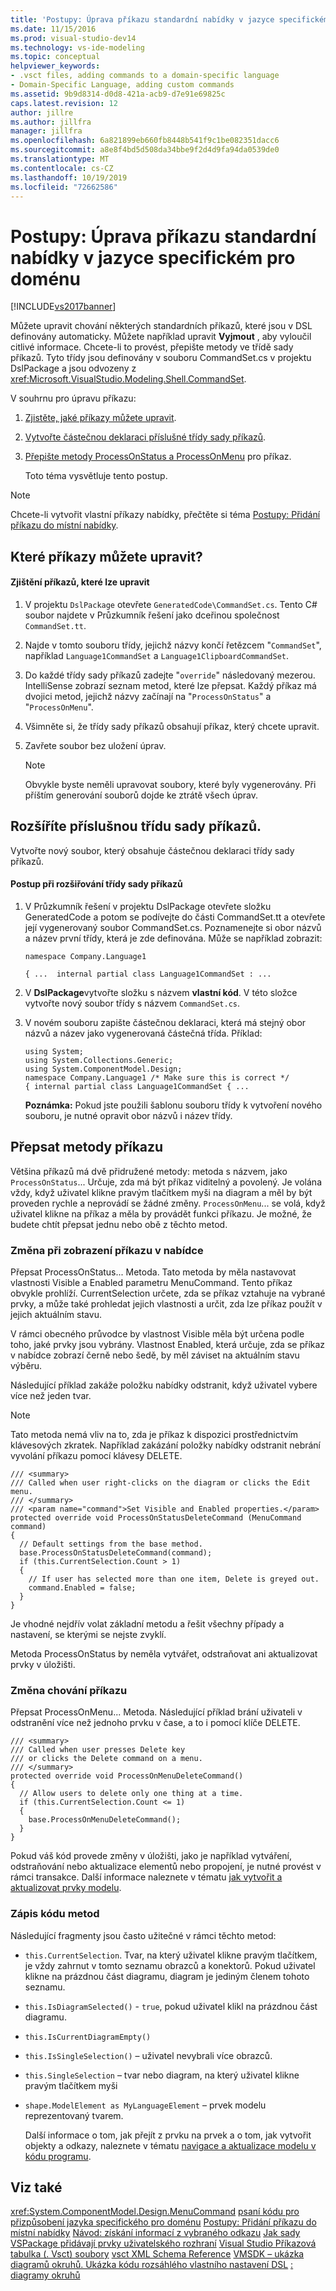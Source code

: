 ```yaml
---
title: 'Postupy: Úprava příkazu standardní nabídky v jazyce specifickém pro doménu | Microsoft Docs'
ms.date: 11/15/2016
ms.prod: visual-studio-dev14
ms.technology: vs-ide-modeling
ms.topic: conceptual
helpviewer_keywords:
- .vsct files, adding commands to a domain-specific language
- Domain-Specific Language, adding custom commands
ms.assetid: 9b9d8314-d0d8-421a-acb9-d7e91e69825c
caps.latest.revision: 12
author: jillre
ms.author: jillfra
manager: jillfra
ms.openlocfilehash: 6a821899eb660fb8448b541f9c1be082351dacc6
ms.sourcegitcommit: a8e8f4bd5d508da34bbe9f2d4d9fa94da0539de0
ms.translationtype: MT
ms.contentlocale: cs-CZ
ms.lasthandoff: 10/19/2019
ms.locfileid: "72662586"
---
```

# <a name="how-to-modify-a-standard-menu-command-in-a-domain-specific-language"></a>Postupy: Úprava příkazu standardní nabídky v jazyce specifickém pro doménu
[!INCLUDE[vs2017banner](../includes/vs2017banner.md)]

Můžete upravit chování některých standardních příkazů, které jsou v DSL definovány automaticky. Můžete například upravit **Vyjmout** , aby vyloučil citlivé informace. Chcete-li to provést, přepište metody ve třídě sady příkazů. Tyto třídy jsou definovány v souboru CommandSet.cs v projektu DslPackage a jsou odvozeny z <xref:Microsoft.VisualStudio.Modeling.Shell.CommandSet>.

 V souhrnu pro úpravu příkazu:

1. [Zjistěte, jaké příkazy můžete upravit](#what).

2. [Vytvořte částečnou deklaraci příslušné třídy sady příkazů](#extend).

3. [Přepište metody ProcessOnStatus a ProcessOnMenu](#override) pro příkaz.

   Toto téma vysvětluje tento postup.

> [!NOTE]
> Chcete-li vytvořit vlastní příkazy nabídky, přečtěte si téma [Postupy: Přidání příkazu do místní nabídky](../modeling/how-to-add-a-command-to-the-shortcut-menu.md).

## <a name="what"></a>Které příkazy můžete upravit?

#### <a name="to-discover-what-commands-you-can-modify"></a>Zjištění příkazů, které lze upravit

1. V projektu `DslPackage` otevřete `GeneratedCode\CommandSet.cs`. Tento C# soubor najdete v Průzkumník řešení jako dceřinou společnost `CommandSet.tt`.

2. Najde v tomto souboru třídy, jejichž názvy končí řetězcem "`CommandSet`", například `Language1CommandSet` a `Language1ClipboardCommandSet`.

3. Do každé třídy sady příkazů zadejte "`override`" následovaný mezerou. IntelliSense zobrazí seznam metod, které lze přepsat. Každý příkaz má dvojici metod, jejichž názvy začínají na "`ProcessOnStatus`" a "`ProcessOnMenu`".

4. Všimněte si, že třídy sady příkazů obsahují příkaz, který chcete upravit.

5. Zavřete soubor bez uložení úprav.

    > [!NOTE]
    > Obvykle byste neměli upravovat soubory, které byly vygenerovány. Při příštím generování souborů dojde ke ztrátě všech úprav.

## <a name="extend"></a>Rozšíříte příslušnou třídu sady příkazů.
 Vytvořte nový soubor, který obsahuje částečnou deklaraci třídy sady příkazů.

#### <a name="to-extend-the-command-set-class"></a>Postup při rozšiřování třídy sady příkazů

1. V Průzkumník řešení v projektu DslPackage otevřete složku GeneratedCode a potom se podívejte do části CommandSet.tt a otevřete její vygenerovaný soubor CommandSet.cs. Poznamenejte si obor názvů a název první třídy, která je zde definována. Může se například zobrazit:

     `namespace Company.Language1`

     `{ ...  internal partial class Language1CommandSet : ...`

2. V **DslPackage**vytvořte složku s názvem **vlastní kód**. V této složce vytvořte nový soubor třídy s názvem `CommandSet.cs`.

3. V novém souboru zapište částečnou deklaraci, která má stejný obor názvů a název jako vygenerovaná částečná třída. Příklad:

    ```
    using System;
    using System.Collections.Generic;
    using System.ComponentModel.Design;
    namespace Company.Language1 /* Make sure this is correct */
    { internal partial class Language1CommandSet { ...
    ```

     **Poznámka:** Pokud jste použili šablonu souboru třídy k vytvoření nového souboru, je nutné opravit obor názvů i název třídy.

## <a name="override"></a>Přepsat metody příkazu
 Většina příkazů má dvě přidružené metody: metoda s názvem, jako `ProcessOnStatus`... Určuje, zda má být příkaz viditelný a povolený. Je volána vždy, když uživatel klikne pravým tlačítkem myši na diagram a měl by být proveden rychle a neprovádí se žádné změny. `ProcessOnMenu`... se volá, když uživatel klikne na příkaz a měla by provádět funkci příkazu. Je možné, že budete chtít přepsat jednu nebo obě z těchto metod.

### <a name="to-change-when-the-command-appears-on-a-menu"></a>Změna při zobrazení příkazu v nabídce
 Přepsat ProcessOnStatus... Metoda. Tato metoda by měla nastavovat vlastnosti Visible a Enabled parametru MenuCommand. Tento příkaz obvykle prohlíží. CurrentSelection určete, zda se příkaz vztahuje na vybrané prvky, a může také prohledat jejich vlastnosti a určit, zda lze příkaz použít v jejich aktuálním stavu.

 V rámci obecného průvodce by vlastnost Visible měla být určena podle toho, jaké prvky jsou vybrány. Vlastnost Enabled, která určuje, zda se příkaz v nabídce zobrazí černě nebo šedě, by měl záviset na aktuálním stavu výběru.

 Následující příklad zakáže položku nabídky odstranit, když uživatel vybere více než jeden tvar.

> [!NOTE]
> Tato metoda nemá vliv na to, zda je příkaz k dispozici prostřednictvím klávesových zkratek. Například zakázání položky nabídky odstranit nebrání vyvolání příkazu pomocí klávesy DELETE.

```
/// <summary>
/// Called when user right-clicks on the diagram or clicks the Edit menu.
/// </summary>
/// <param name="command">Set Visible and Enabled properties.</param>
protected override void ProcessOnStatusDeleteCommand (MenuCommand command)
{
  // Default settings from the base method.
  base.ProcessOnStatusDeleteCommand(command);
  if (this.CurrentSelection.Count > 1)
  {
    // If user has selected more than one item, Delete is greyed out.
    command.Enabled = false;
  }
}
```

 Je vhodné nejdřív volat základní metodu a řešit všechny případy a nastavení, se kterými se nejste zvyklí.

 Metoda ProcessOnStatus by neměla vytvářet, odstraňovat ani aktualizovat prvky v úložišti.

### <a name="to-change-the-behavior-of-the-command"></a>Změna chování příkazu
 Přepsat ProcessOnMenu... Metoda. Následující příklad brání uživateli v odstranění více než jednoho prvku v čase, a to i pomocí klíče DELETE.

```
/// <summary>
/// Called when user presses Delete key
/// or clicks the Delete command on a menu.
/// </summary>
protected override void ProcessOnMenuDeleteCommand()
{
  // Allow users to delete only one thing at a time.
  if (this.CurrentSelection.Count <= 1)
  {
    base.ProcessOnMenuDeleteCommand();
  }
}
```

 Pokud váš kód provede změny v úložišti, jako je například vytváření, odstraňování nebo aktualizace elementů nebo propojení, je nutné provést v rámci transakce. Další informace naleznete v tématu [jak vytvořit a aktualizovat prvky modelu](../modeling/how-to-modify-a-standard-menu-command-in-a-domain-specific-language.md).

### <a name="writing-the-code-of-the-methods"></a>Zápis kódu metod
 Následující fragmenty jsou často užitečné v rámci těchto metod:

- `this.CurrentSelection`. Tvar, na který uživatel klikne pravým tlačítkem, je vždy zahrnut v tomto seznamu obrazců a konektorů. Pokud uživatel klikne na prázdnou část diagramu, diagram je jediným členem tohoto seznamu.

- `this.IsDiagramSelected()`  -  `true`, pokud uživatel klikl na prázdnou část diagramu.

- `this.IsCurrentDiagramEmpty()`

- `this.IsSingleSelection()` – uživatel nevybrali více obrazců.

- `this.SingleSelection` – tvar nebo diagram, na který uživatel klikne pravým tlačítkem myši

- `shape.ModelElement as MyLanguageElement` – prvek modelu reprezentovaný tvarem.

  Další informace o tom, jak přejít z prvku na prvek a o tom, jak vytvořit objekty a odkazy, naleznete v tématu [navigace a aktualizace modelu v kódu programu](../modeling/navigating-and-updating-a-model-in-program-code.md).

## <a name="see-also"></a>Viz také
 <xref:System.ComponentModel.Design.MenuCommand> [psaní kódu pro přizpůsobení jazyka specifického pro doménu](../modeling/writing-code-to-customise-a-domain-specific-language.md) [Postupy: Přidání příkazu do místní nabídky](../modeling/how-to-add-a-command-to-the-shortcut-menu.md) [Návod: získání informací z vybraného odkazu](../misc/walkthrough-getting-information-from-a-selected-link.md) [Jak sady VSPackage přidávají prvky uživatelského rozhraní](../extensibility/internals/how-vspackages-add-user-interface-elements.md) [Visual Studio Příkazová tabulka (. Vsct) soubory](../extensibility/internals/visual-studio-command-table-dot-vsct-files.md) [vsct XML Schema Reference](../extensibility/vsct-xml-schema-reference.md) [VMSDK – ukázka diagramů okruhů. Ukázka kódu rozsáhlého vlastního nastavení DSL](http://code.msdn.microsoft.com/Visualization-Modeling-SDK-763778e8) [: diagramy okruhů](http://code.msdn.microsoft.com/Visualization-Modeling-SDK-763778e8)
